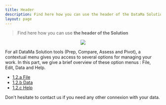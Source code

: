 ```yaml
---
title: Header
description: Find here how you can use the header of the DataMa Solutions
layout: page
---
```


> Find here how you can use **the header of the Solution**

<center><img src="{{site.url}}/{{site.baseurl}}/core_app/new/interface/header/images/header.jpg"/></center>



For all DataMa Solution tools (Prep, Compare, Assess and Pivot), a contextual menu gives you access to several options for managing your work. In this part, we give a brief overview of these option menus : File, Edit, Data and Help.


- [1.2.a File]({{site.url}}/{{site.baseurl}}/core_app/new/interface/header/file.html)
- [1.2.b Data]({{site.url}}/{{site.baseurl}}/core_app/new/interface/header/data.html)
- [1.2.c Help]({{site.url}}/{{site.baseurl}}/core_app/new/interface/header/help.html)




Don't hesitate to contact us if you need any other connexion with your data.

